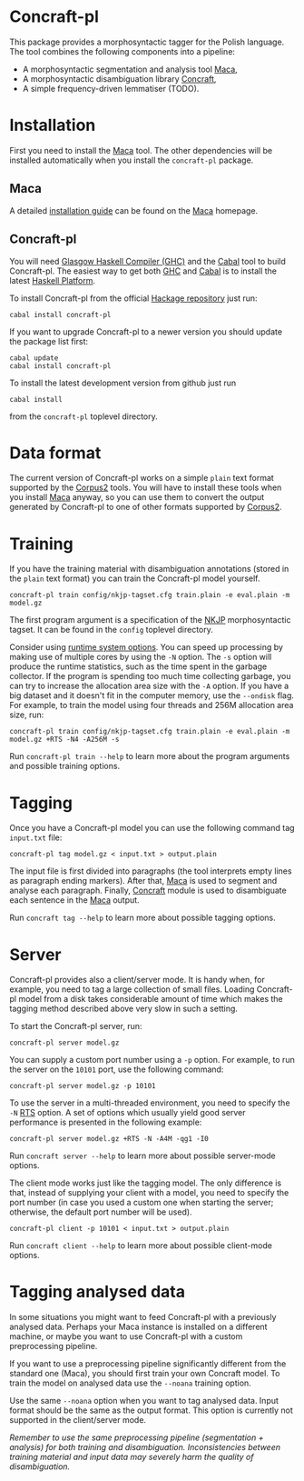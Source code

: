 Concraft-pl
===========

This package provides a morphosyntactic tagger for the Polish language.
The tool combines the following components into a pipeline:
* A morphosyntactic segmentation and analysis tool [Maca][maca],
* A morphosyntactic disambiguation library [Concraft][concraft],
* A simple frequency-driven lemmatiser (TODO).


Installation
============

First you need to install the [Maca][maca] tool.  The other dependencies will be
installed automatically when you install the `concraft-pl` package.

Maca
----

A detailed [installation guide][maca-install] can be found on the
[Maca][maca] homepage.

Concraft-pl
-----------

You will need [Glasgow Haskell Compiler (GHC)][ghc] and the [Cabal][cabal] tool
to build Concraft-pl.  The easiest way to get both [GHC][ghc] and [Cabal][cabal]
is to install the latest [Haskell Platform][haskell-platform].

To install Concraft-pl from the official [Hackage repository][hackage-repo]
just run:

    cabal install concraft-pl

If you want to upgrade Concraft-pl to a newer version you should
update the package list first:

    cabal update 
    cabal install concraft-pl

To install the latest development version from github just run

    cabal install

from the `concraft-pl` toplevel directory.


Data format
===========

The current version of Concraft-pl works on a simple `plain` text format supported by
the [Corpus2][corpus2] tools.  You will have to install these tools when you install
[Maca][maca] anyway, so you can use them to convert the output generated
by Concraft-pl to one of other formats supported by [Corpus2][corpus2].


Training
========

If you have the training material with disambiguation annotations (stored in the
`plain` text format) you can train the Concraft-pl model yourself.

    concraft-pl train config/nkjp-tagset.cfg train.plain -e eval.plain -m model.gz

The first program argument is a specification of the [NKJP][nkjp] morphosyntactic
tagset.  It can be found in the `config` toplevel directory.

Consider using [runtime system options][ghc-rts].  You can speed up processing
by making use of multiple cores by using the `-N` option.  The `-s` option will
produce the runtime statistics, such as the time spent in the garbage collector.
If the program is spending too much time collecting garbage, you can try to
increase the allocation area size with the `-A` option.  If you have a big
dataset and it doesn't fit in the computer memory, use the `--ondisk` flag.
For example, to train the model using four threads and 256M allocation area
size, run:

    concraft-pl train config/nkjp-tagset.cfg train.plain -e eval.plain -m model.gz +RTS -N4 -A256M -s

Run `concraft-pl train --help` to learn more about the program arguments and
possible training options.


Tagging
=======

Once you have a Concraft-pl model you can use the following command tag `input.txt` file:

    concraft-pl tag model.gz < input.txt > output.plain

The input file is first divided into paragraphs (the tool interprets empty lines
as paragraph ending markers).  After that, [Maca][maca] is used to segment and analyse
each paragraph.  Finally, [Concraft][concraft] module is used to disambiguate each
sentence in the [Maca][maca] output.

Run `concraft tag --help` to learn more about possible tagging options.


Server
======

Concraft-pl provides also a client/server mode.  It is handy when, for example,
you need to tag a large collection of small files.  Loading Concraft-pl model
from a disk takes considerable amount of time which makes the tagging method
described above very slow in such a setting.

To start the Concraft-pl server, run:

    concraft-pl server model.gz

You can supply a custom port number using a `-p` option.  For example,
to run the server on the `10101` port, use the following command:

    concraft-pl server model.gz -p 10101

To use the server in a multi-threaded environment, you need to specify the
`-N` [RTS][ghc-rts] option.  A set of options which usually yield good
server performance is presented in the following example:

    concraft-pl server model.gz +RTS -N -A4M -qg1 -I0

Run `concraft server --help` to learn more about possible server-mode options.

The client mode works just like the tagging model.  The only difference is that,
instead of supplying your client with a model, you need to specify the port number
(in case you used a custom one when starting the server; otherwise, the default
port number will be used).

    concraft-pl client -p 10101 < input.txt > output.plain

Run `concraft client --help` to learn more about possible client-mode options.


Tagging analysed data
=====================

In some situations you might want to feed Concraft-pl with a previously
analysed data.  Perhaps your Maca instance is installed on a different
machine, or maybe you want to use Concraft-pl with a custom
preprocessing pipeline.

If you want to use a preprocessing pipeline significantly different from
the standard one (Maca), you should first train your own Concraft model.
To train the model on analysed data use the `--noana` training option.

Use the same `--noana` option when you want to tag analysed data.
Input format should be the same as the output format.
This option is currently not supported in the client/server mode.

*Remember to use the same preprocessing pipeline (segmentation + analysis) for both
training and disambiguation.  Inconsistencies between training material and input
data may severely harm the quality of disambiguation.*


[concraft]: https://github.com/kawu/concraft "Concraft"
[hackage-repo]: http://hackage.haskell.org/package/concraft-pl "Concraft-pl Hackage repository"
[maca]: http://nlp.pwr.wroc.pl/redmine/projects/libpltagger/wiki "Maca"
[maca-install]: http://nlp.pwr.wroc.pl/redmine/projects/libpltagger/wiki#Download-and-install-MACA "Maca installation guide"
[corpus2]: http://nlp.pwr.wroc.pl/redmine/projects/corpus2/wiki "Corpus2"
[ghc]: http://www.haskell.org/ghc "Glasgow Haskell Compiler"
[ghc-rts]: http://www.haskell.org/ghc/docs/latest/html/users_guide/runtime-control.html "GHC runtime system options"
[cabal]: http://www.haskell.org/cabal "Cabal"
[haskell-platform]: http://www.haskell.org/platform "Haskell Platform"
[nkjp]: http://nkjp.pl/index.php?page=0&lang=1 "NKJP"
